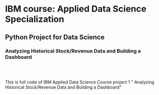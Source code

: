<h1>IBM course: Applied Data Science Specialization </h1>
<h2>Python Project for Data Science</h2>
<h3>Analyzing Historical Stock/Revenue Data and Building a Dashboard</h3>
<br>
<br>
<p>This is full code of IBM Applied Data Science Course project 1 " Analyzing Historical Stock/Revenue Data and Building a Dashboard"</p>
